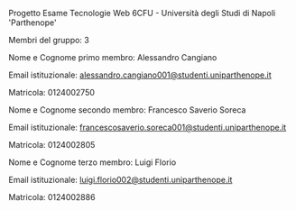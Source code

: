 Progetto Esame Tecnologie Web 6CFU - Università degli Studi di Napoli 'Parthenope'

Membri del gruppo: 3

Nome e Cognome primo membro: Alessandro Cangiano

Email istituzionale: alessandro.cangiano001@studenti.uniparthenope.it

Matricola: 0124002750

Nome e Cognome secondo membro: Francesco Saverio Soreca

Email istituzionale: francescosaverio.soreca001@studenti.uniparthenope.it

Matricola: 0124002805

Nome e Cognome terzo membro: Luigi Florio

Email istituzionale: luigi.florio002@studenti.uniparthenope.it

Matricola: 0124002886

